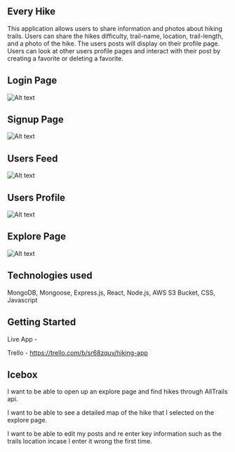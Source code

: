 ## Every Hike

This application allows users to share information and photos about hiking trails. Users can share the hikes difficulty, trail-name, location, trail-length, and a photo of the hike. The users posts will display on their profile page. Users can look at other users profile pages and interact with their post by creating a favorite or deleting a favorite. 

## Login Page
![Alt text](<Screenshot 2023-08-06 at 4.41.11 PM.png>)


## Signup Page
![Alt text](<Screenshot 2023-08-06 at 4.43.48 PM.png>)

## Users Feed
![Alt text](<Screenshot 2023-08-06 at 4.52.49 PM.png>)

## Users Profile
![Alt text](<Screenshot 2023-08-07 at 11.40.44 AM.png>)

## Explore Page
![Alt text](<Screenshot 2023-08-07 at 11.41.52 AM.png>)

## Technologies used
MongoDB, Mongoose, Express.js, React, Node.js, AWS S3 Bucket, CSS, Javascript

## Getting Started

Live App -

Trello - https://trello.com/b/sr68zquv/hiking-app 

## Icebox 

 I want to be able to open up an explore page and find hikes through AllTrails api.

 I want to be able to see a detailed map of the hike that I selected on the explore page.

  I want to be able to edit my posts and re enter key information such as the trails location incase I enter it wrong the first time.